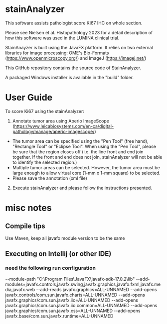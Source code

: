 # stainAnalyzer

This software assists pathologist score Ki67 IHC on whole section.

Please see Nielsen et al. Histopathology 2023 for a detail description of how this software was used in the LUMINA clinical trial.

StainAnayzer is built using the JavaFX platform.  It relies on two external libraries for image processing: OME's Bio-Formats (https://www.openmicroscopy.org/) and ImageJ (https://imagej.net/)

This GitHub repository contains the source code of StainAnalyzer.

A packaged Windows installer is available in the "build" folder.

# User Guide

To score Ki67 using the stainAnalyzer:

1. Annotate tumor area using Aperio ImageScope (https://www.leicabiosystems.com/en-ca/digital-pathology/manage/aperio-imagescope/)

- The tumor area can be specified using the "Pen Tool" (free hand), "Rectangle Tool" or "Eclipse Tool".  When using the "Pen Tool", please be sure that the region closes off (i.e. the line front and end join together.  If the front and end does not join, stainAnalyzer will not be able to identify the selected region.)
- Multiple tumor areas can be selected.  However, the tumor area must be large enough to allow virtual core (1-mm x 1-mm square) to be selected.
- Please save the annotation (xml file)

2. Execute stainAnalyzer and please follow the instructions presented.

# misc notes

## Compile tips

Use Maven, keep all javafx module version to be the same


## Executing on Intellij (or other IDE) 

### need the following run configuration
--module-path
"C:\Program Files\JavaFX\javafx-sdk-17.0.2\lib"
--add-modules=javafx.controls,javafx.swing,javafx.graphics,javafx.fxml,javafx.media,javafx.web
--add-reads
javafx.graphics=ALL-UNNAMED
--add-opens
javafx.controls/com.sun.javafx.charts=ALL-UNNAMED
--add-opens
javafx.graphics/com.sun.javafx.iio=ALL-UNNAMED
--add-opens
javafx.graphics/com.sun.javafx.iio.common=ALL-UNNAMED
--add-opens
javafx.graphics/com.sun.javafx.css=ALL-UNNAMED
--add-opens
javafx.base/com.sun.javafx.runtime=ALL-UNNAMED

